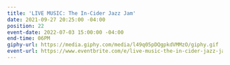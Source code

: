 ```yaml
---
title: 'LIVE MUSIC: The In-Cider Jazz Jam'
date: 2021-09-27 20:25:00 -04:00
position: 22
event-date: 2022-07-03 15:00:00 -04:00
end-time: 06PM
giphy-url: https://media.giphy.com/media/l49q05pDQgpkdVMMzO/giphy.gif
event-url: https://www.eventbrite.com/e/live-music-the-in-cider-jazz-jam-tickets-372512644347
---
```


